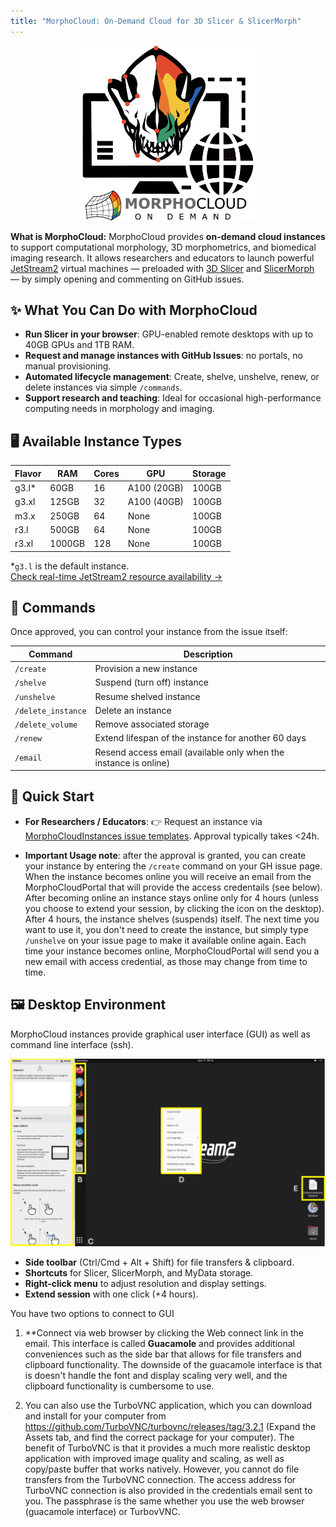 ```yaml
---
title: "MorphoCloud: On-Demand Cloud for 3D Slicer & SlicerMorph"
---
```


<p align="center">
  <img src="https://raw.githubusercontent.com/MorphoCloud/MorphoCloudInstances/main/MC_Logo.png" alt="MorphoCloud Logo" width="280">
</p>

**What is MorphoCloud:** MorphoCloud provides **on-demand cloud instances** to support computational morphology, 3D morphometrics, and
biomedical imaging research. It allows researchers and educators to launch powerful
[JetStream2](https://jetstream-cloud.org/) virtual machines — preloaded with
[3D Slicer](https://download.slicer.org) and
[SlicerMorph](https://SlicerMorph.org) — by simply opening and commenting on
GitHub issues.

## ✨ What You Can Do with MorphoCloud

- **Run Slicer in your browser**: GPU-enabled remote desktops with up to 40GB
  GPUs and 1TB RAM.
- **Request and manage instances with GitHub Issues**: no portals, no manual
  provisioning.
- **Automated lifecycle management**: Create, shelve, unshelve, renew, or delete
  instances via simple `/commands`.
- **Support research and teaching**: Ideal for occasional high-performance
  computing needs in morphology and imaging.
  
## 🖥️ Available Instance Types

  | Flavor | RAM    | Cores | GPU         | Storage |
  | ------ | ------ | ----- | ----------- | ------- |
  | g3.l\* | 60GB   | 16    | A100 (20GB) | 100GB   |
  | g3.xl  | 125GB  | 32    | A100 (40GB) | 100GB   |
  | m3.x   | 250GB  | 64    | None        | 100GB   |
  | r3.l   | 500GB  | 64    | None        | 100GB   |
  | r3.xl  | 1000GB | 128   | None        | 100GB   |

  \*`g3.l` is the default instance.<br>
  [Check real-time JetStream2 resource availability →](https://docs.jetstream-cloud.org/overview/status/#availability-of-scarce-resources)

## 🔑 Commands

  Once approved, you can control your instance from the issue itself:

  | Command            | Description                 |
  | ------------------ | --------------------------- |
  | `/create`          | Provision a new instance    |
  | `/shelve`          | Suspend (turn off) instance |
  | `/unshelve`        | Resume shelved instance     |
  | `/delete_instance` | Delete an instance          |
  | `/delete_volume`   | Remove associated storage   |
  | `/renew`           | Extend lifespan of the instance for another 60 days  |
  | `/email`           | Resend access email (available only when the instance is online)        |
  
  
## 🚀 Quick Start

  - **For Researchers / Educators**: 👉 Request an instance via
    [MorphoCloudInstances issue templates](https://github.com/MorphoCloud/MorphoCloudInstances/issues/new/choose).
    Approval typically takes <24h.
	
  - **Important Usage note**: after the approval is granted, you can create your instance by entering the `/create` command on your GH issue page. When the instance becomes online you will receive an email from the MorphoCloudPortal that will provide the access credentails (see below). After becoming online an instance stays online only for 4 hours (unless you choose to extend your session, by clicking the icon on the desktop). After 4 hours, the instance shelves (suspends) itself. The next time you want to use it, you don't need to create the instance, but simply type `/unshelve` on your issue page to make it available online again. Each time your instance becomes online, MorphoCloudPortal will send you a new email with access credential, as those may change from time to time. 



## 🖼️ Desktop Environment

MorphoCloud instances provide graphical user interface (GUI) as well as command line interface (ssh). 

  <p align="center">
    <img src="https://raw.githubusercontent.com/MorphoCloud/MorphoCloudInstances/main/MCI_Desktop.png" width="650">
  </p>

  - **Side toolbar** (Ctrl/Cmd + Alt + Shift) for file transfers & clipboard.
  - **Shortcuts** for Slicer, SlicerMorph, and MyData storage.
  - **Right-click menu** to adjust resolution and display settings.
  - **Extend session** with one click (+4 hours).

  
You have two options to connect to GUI

1. **Connect via web browser by clicking the Web connect link in the email. This interface is called **Guacamole** and provides additional conveniences such as the side bar that allows for file transfers and clipboard functionality. The downside of the guacamole interface is that is doesn't handle the font and display scaling very well, and the clipboard functionality is cumbersome to use. 

  
2. You can also use the TurboVNC application, which you can download and install for your computer from https://github.com/TurboVNC/turbovnc/releases/tag/3.2.1 (Expand the Assets tab, and find the correct package for your computer). The benefit of TurboVNC is that it provides a much more realistic desktop application with improved image quality and scaling, as well as copy/paste buffer that works natively. However, you cannot do file transfers from the TurboVNC connection. The access address for TurboVNC connection is also provided in the credentials email sent to you. The passphrase is the same whether you use the web browser (guacamole interface) or TurbovVNC.
 
